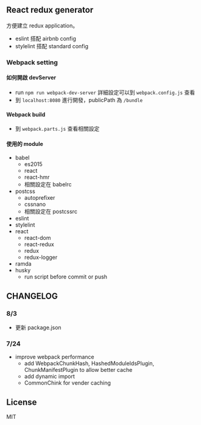 ## React redux generator

方便建立 redux application。

- eslint 搭配 airbnb config
- stylelint 搭配 standard config

### Webpack setting

#### 如何開啟 devServer

- run `npm run webpack-dev-server`
詳細設定可以到 `webpack.config.js` 查看
- 到 `localhost:8080` 進行開發，publicPath 為 `/bundle`

#### Webpack build

- 到 `webpack.parts.js` 查看相關設定

#### 使用的 module

- babel
  - es2015
  - react
  - react-hmr
  - 相關設定在 babelrc
- postcss
  - autoprefixer
  - cssnano
  - 相關設定在 postcssrc
- eslint
- stylelint
- react
  - react-dom
  - react-redux
  - redux
  - redux-logger
- ramda
- husky
  - run script before commit or push

## CHANGELOG

### 8/3
  - 更新 package.json
  
### 7/24

- improve webpack performance
  - add WebpackChunkHash, HashedModuleIdsPlugin, ChunkManifestPlugin to allow better cache
  - add dynamic import
  - CommonChink for vender caching


## License

MIT
